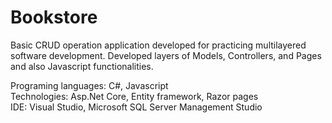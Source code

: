 # Bookstore

Basic CRUD operation application developed for practicing multilayered software development. Developed layers of Models, Controllers, and Pages and also Javascript functionalities.

Programing languages: C#, Javascript </br>
Technologies: Asp.Net Core, Entity framework, Razor pages </br>
IDE: Visual Studio, Microsoft SQL Server Management Studio

